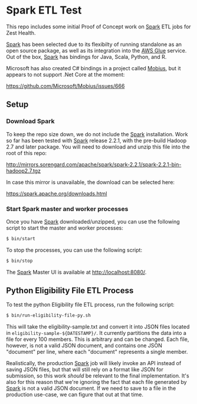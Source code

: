 # Spark ETL Test

This repo includes some initial Proof of Concept work on [Spark][Spark] ETL
jobs for Zest Health.

[Spark][Spark] has been selected due to its flexibilty of running standalone as
an open source package, as well as its integration into the [AWS Glue][AWS
Glue] service. Out of the box, [Spark][Spark] has bindings for Java, Scala,
Python, and R.

Microsoft has also created C# bindings in a project called [Mobius][Mobius],
but it appears to not support .Net Core at the moment:
  
  https://github.com/Microsoft/Mobius/issues/666

## Setup

### Download Spark

To keep the repo size down, we do not include the [Spark][Spark] installation. Work so
far has been tested with [Spark][Spark] release 2.2.1, with the pre-build Hadoop 2.7 and
later package. You will need to download and unzip this file into the root of
this repo:

  http://mirrors.sorengard.com/apache/spark/spark-2.2.1/spark-2.2.1-bin-hadoop2.7.tgz

In case this mirror is unavailable, the download can be selected here:

  https://spark.apache.org/downloads.html

### Start Spark master and worker processes

Once you have [Spark][Spark] downloaded/unzipped, you can use the following script to start
the master and worker processes:

```bash
$ bin/start
```

To stop the processes, you can use the following script:

```bash
$ bin/stop
```

The [Spark][Spark] Master UI is available at
[http://localhost:8080/](http://localhost:8080/).

## Python Eligibility File ETL Process

To test the python Eligibility file ETL process, run the following script:

```bash
$ bin/run-eligibility-file-py.sh
```

This will take the eligibility-sample.txt and convert it into JSON files
located in `eligibility-sample-${DATESTAMP}/`. It currently partitions the data
into a file for every 100 members. This is arbitrary and can be changed. Each
file, however, is not a valid JSON document, and contains one JSON "document"
per line, where each "document" represents a single member.

Realistically, the production [Spark][Spark] job will likely invoke an API instead of
saving JSON files, but that will still rely on a format like JSON for
submission, so this work _should_ be relevant to the final implementation. It's
also for this reason that we're ignoring the fact that each file generated by
[Spark][Spark] is not a valid JSON document. If we need to save to a file in
the production use-case, we can figure that out at that time.

[Spark]: https://spark.apache.org/
[AWS Glue]: https://aws.amazon.com/glue/
[Mobius]: https://github.com/Microsoft/Mobius
